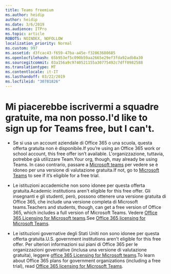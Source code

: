 ```yaml
---
title: Teams freemium
ms.author: heidip
author: heidip
ms.date: 3/6/2019
ms.audience: ITPro
ms.topic: article
ROBOTS: NOINDEX, NOFOLLOW
localization_priority: Normal
ms.custom: 997
ms.assetid: d3fcac43-f659-47ba-a45e-f32863680685
ms.openlocfilehash: 65b953ef5c090b59aa2665e29ef3fda92adb8a30
ms.sourcegitcommit: 03a156a9c9740521155a30775492c7dff0982588
ms.translationtype: MT
ms.contentlocale: it-IT
ms.lasthandoff: 03/22/2019
ms.locfileid: "30781826"
---
```

# <a name="id-like-to-sign-up-for-teams-free-but-i-cant"></a><span data-ttu-id="034ed-102">Mi piacerebbe iscrivermi a squadre gratuite, ma non posso.</span><span class="sxs-lookup"><span data-stu-id="034ed-102">I'd like to sign up for Teams free, but I can't.</span></span>

- <span data-ttu-id="034ed-103">Se si usa un account aziendale di Office 365 o una scuola, questa offerta gratuita non è disponibile.</span><span class="sxs-lookup"><span data-stu-id="034ed-103">If you’re using an Office 365 work or school account, this free offer isn’t available.</span></span> <span data-ttu-id="034ed-104">L'organizzazione, tuttavia, potrebbe già utilizzare Team.</span><span class="sxs-lookup"><span data-stu-id="034ed-104">Your org, though, may already be using Teams.</span></span> <span data-ttu-id="034ed-105">In caso contrario, passare a [Microsoft teams](https://products.office.com/en-us/microsoft-teams/group-chat-software) per vedere se è idoneo per una versione di valutazione gratuita.</span><span class="sxs-lookup"><span data-stu-id="034ed-105">If not, go to [Microsoft Teams](https://products.office.com/en-us/microsoft-teams/group-chat-software) to see if it’s eligible for a free trial.</span></span>

- <span data-ttu-id="034ed-106">Le istituzioni accademiche non sono idonee per questa offerta gratuita.</span><span class="sxs-lookup"><span data-stu-id="034ed-106">Academic institutions aren't eligible for this free offer.</span></span> <span data-ttu-id="034ed-107">Gli insegnanti e gli studenti, però, possono ottenere una versione gratuita di Office 365, che include una versione completa di Microsoft teams.</span><span class="sxs-lookup"><span data-stu-id="034ed-107">Teachers and students, though, can get a free version of Office 365, which includes a full version of Microsoft Teams.</span></span> <span data-ttu-id="034ed-108">Vedere [Office 365 Licensing for Microsoft teams](https://docs.microsoft.com/microsoftteams/office-365-licensing).</span><span class="sxs-lookup"><span data-stu-id="034ed-108">See [Office 365 licensing for Microsoft Teams](https://docs.microsoft.com/microsoftteams/office-365-licensing).</span></span>

- <span data-ttu-id="034ed-109">Le istituzioni governative degli Stati Uniti non sono idonee per questa offerta gratuita.</span><span class="sxs-lookup"><span data-stu-id="034ed-109">U.S. government institutions aren't eligible for this free offer.</span></span> <span data-ttu-id="034ed-110">Per ulteriori informazioni sui piani di Office 365 per le organizzazioni governative (inclusa una versione di valutazione gratuita), leggere [office 365 Licensing for Microsoft teams](https://docs.microsoft.com/microsoftteams/office-365-licensing).</span><span class="sxs-lookup"><span data-stu-id="034ed-110">To learn about Office 365 plans for government organizations (including a free trial), read [Office 365 licensing for Microsoft Teams](https://docs.microsoft.com/microsoftteams/office-365-licensing).</span></span>


